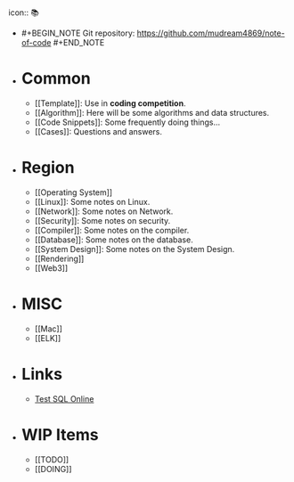 icon:: 📚

- #+BEGIN_NOTE
  Git repository: https://github.com/mudream4869/note-of-code
  #+END_NOTE
- # Common
	- [[Template]]: Use in **coding competition**.
	- [[Algorithm]]: Here will be some algorithms and data structures.
	- [[Code Snippets]]: Some frequently doing things...
	- [[Cases]]: Questions and answers.
- # Region
	- [[Operating System]]
	- [[Linux]]: Some notes on Linux.
	- [[Network]]: Some notes on Network.
	- [[Security]]: Some notes on security.
	- [[Compiler]]: Some notes on the compiler.
	- [[Database]]: Some notes on the database.
	- [[System Design]]: Some notes on the System Design.
	- [[Rendering]]
	- [[Web3]]
- # MISC
	- [[Mac]]
	- [[ELK]]
- # Links
	- [Test SQL Online](https://sqliteonline.com/)
- # WIP Items
	- [[TODO]]
	- [[DOING]]
